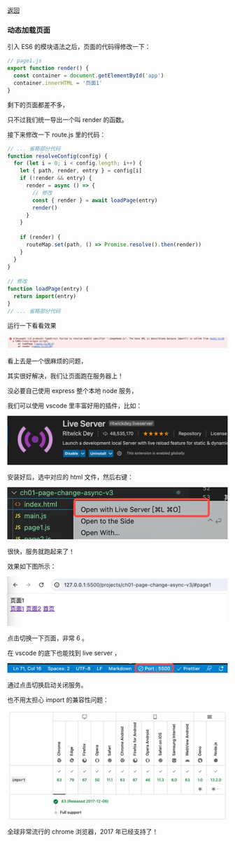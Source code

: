 [返回](/README.md)

### 动态加载页面

引入 ES6 的模块语法之后，页面的代码得修改一下：

```js
// page1.js
export function render() {
  const container = document.getElementById('app')
  container.innerHTML = '页面1'
}
```

剩下的页面都差不多，

只不过我们统一导出一个叫 render 的函数。

接下来修改一下 route.js 里的代码：

```js
// ... 省略部分代码
function resolveConfig(config) {
  for (let i = 0; i < config.length; i++) {
    let { path, render, entry } = config[i]
    if (!render && entry) {
      render = async () => {
        // 修改
        const { render } = await loadPage(entry)
        render()
      }
    }

    if (render) {
      routeMap.set(path, () => Promise.resolve().then(render))
    }
  }
}

// 修改
function loadPage(entry) {
  return import(entry)
}
// ... 省略部分代码
```

运行一下看看效果

![图片](./../images/ch01/img003.png)

看上去是一个很麻烦的问题，

其实很好解决，我们让页面跑在服务器上！

没必要自己使用 express 整个本地 node 服务，

我们可以使用 vscode 里丰富好用的插件，比如：

![图片](./../images/ch01/img005.png)

安装好后，选中对应的 html 文件，然后右键：

![图片](./../images/ch01/img006.png)

很快，服务就跑起来了！

效果如下图所示：

![图片](./../images/ch01/img007.png)

点击切换一下页面，非常 6 。

在 vscode 的底下也能找到 live server ，

![图片](./../images/ch01/img008.png)

通过点击切换启动关闭服务。

也不用太担心 import 的兼容性问题：

![图片](./../images/ch01/img004.png)

全球非常流行的 chrome 浏览器，2017 年已经支持了！